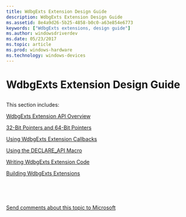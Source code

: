 ```yaml
---
title: WdbgExts Extension Design Guide
description: WdbgExts Extension Design Guide
ms.assetid: 8e4a9d26-5b25-4858-b0c0-a63e854e6773
keywords: ["WdbgExts extensions, design guide"]
ms.author: windowsdriverdev
ms.date: 05/23/2017
ms.topic: article
ms.prod: windows-hardware
ms.technology: windows-devices
---
```


# WdbgExts Extension Design Guide


## <span id="ddk_wdbgexts_extension_design_guide_dbwx"></span><span id="DDK_WDBGEXTS_EXTENSION_DESIGN_GUIDE_DBWX"></span>


This section includes:

[WdbgExts Extension API Overview](wdbgexts-extension-api-overview.md)

[32-Bit Pointers and 64-Bit Pointers](32-bit-pointers-and-64-bit-pointers.md)

[Using WdbgExts Extension Callbacks](using-wdbgexts-extension-callbacks.md)

[Using the DECLARE\_API Macro](using-the-declare-api-macro.md)

[Writing WdbgExts Extension Code](writing-wdbgexts-extension-code.md)

[Building WdbgExts Extensions](building-wdbgexts-extensions.md)

 

 

[Send comments about this topic to Microsoft](mailto:wsddocfb@microsoft.com?subject=Documentation%20feedback%20[debugger\debugger]:%20WdbgExts%20Extension%20Design%20Guide%20%20RELEASE:%20%285/15/2017%29&body=%0A%0APRIVACY%20STATEMENT%0A%0AWe%20use%20your%20feedback%20to%20improve%20the%20documentation.%20We%20don't%20use%20your%20email%20address%20for%20any%20other%20purpose,%20and%20we'll%20remove%20your%20email%20address%20from%20our%20system%20after%20the%20issue%20that%20you're%20reporting%20is%20fixed.%20While%20we're%20working%20to%20fix%20this%20issue,%20we%20might%20send%20you%20an%20email%20message%20to%20ask%20for%20more%20info.%20Later,%20we%20might%20also%20send%20you%20an%20email%20message%20to%20let%20you%20know%20that%20we've%20addressed%20your%20feedback.%0A%0AFor%20more%20info%20about%20Microsoft's%20privacy%20policy,%20see%20http://privacy.microsoft.com/default.aspx. "Send comments about this topic to Microsoft")




